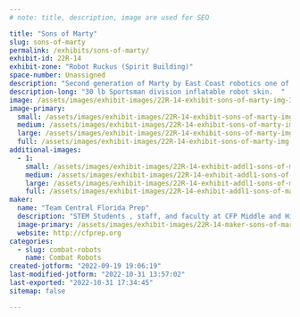 ```yaml
---
# note: title, description, image are used for SEO

title: "Sons of Marty"
slug: sons-of-marty
permalink: /exhibits/sons-of-marty/
exhibit-id: 22R-14
exhibit-zone: "Robot Ruckus (Spirit Building)"
space-number: Unassigned
description: "Second generation of Marty by East Coast robotics one of our sponsors"
description-long: "30 lb Sportsman division inflatable robot skin.  "
image: /assets/images/exhibit-images/22R-14-exhibit-sons-of-marty-img-3669-large.JPG
image-primary: 
  small: /assets/images/exhibit-images/22R-14-exhibit-sons-of-marty-img-3669-small.JPG
  medium: /assets/images/exhibit-images/22R-14-exhibit-sons-of-marty-img-3669-medium.JPG
  large: /assets/images/exhibit-images/22R-14-exhibit-sons-of-marty-img-3669-large.JPG
  full: /assets/images/exhibit-images/22R-14-exhibit-sons-of-marty-img-3669-full.JPG
additional-images: 
  - 1:
    small: /assets/images/exhibit-images/22R-14-exhibit-addl1-sons-of-marty-img-3679-small.JPG
    medium: /assets/images/exhibit-images/22R-14-exhibit-addl1-sons-of-marty-img-3679-medium.JPG
    large: /assets/images/exhibit-images/22R-14-exhibit-addl1-sons-of-marty-img-3679-large.JPG
    full: /assets/images/exhibit-images/22R-14-exhibit-addl1-sons-of-marty-img-3679-full.JPG
maker: 
  name: "Team Central Florida Prep"
  description: "STEM Students , staff, and faculty at CFP Middle and High School"
  image-primary: /assets/images/exhibit-images/22R-14-maker-sons-of-marty-img-3705-medium.JPG
  website: http://cfprep.org
categories: 
  - slug: combat-robots
    name: Combat Robots
created-jotform: "2022-09-19 19:06:19"
last-modified-jotform: "2022-10-31 13:57:02"
last-exported: "2022-10-31 17:34:45"
sitemap: false

---
```

